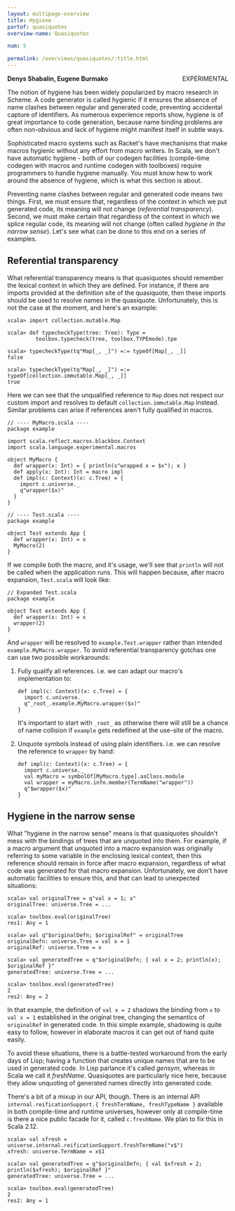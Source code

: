 ```yaml
---
layout: multipage-overview
title: Hygiene
partof: quasiquotes
overview-name: Quasiquotes

num: 5

permalink: /overviews/quasiquotes/:title.html
---
```

**Denys Shabalin, Eugene Burmako** <span class="tag" style="float: right;">EXPERIMENTAL</span>

The notion of hygiene has been widely popularized by macro research in Scheme. A code generator is called hygienic if it ensures the absence of name clashes between regular and generated code, preventing accidental capture of identifiers. As numerous experience reports show, hygiene is of great importance to code generation, because name binding problems are often non-obvious and lack of hygiene might manifest itself in subtle ways.

Sophisticated macro systems such as Racket's have mechanisms that make macros hygienic without any effort from macro writers. In Scala, we don't have automatic hygiene - both of our codegen facilities (compile-time codegen with macros and runtime codegen with toolboxes) require programmers to handle hygiene manually. You must know how to work around the absence of hygiene, which is what this section is about.

Preventing name clashes between regular and generated code means two things. First, we must ensure that, regardless of the context in which we put generated code, its meaning will not change (*referential transparency*). Second, we must make certain that regardless of the context in which we splice regular code, its meaning will not change (often called *hygiene in the narrow sense*). Let's see what can be done to this end on a series of examples.

## Referential transparency

What referential transparency means is that quasiquotes should remember the lexical context in which they are defined. For instance, if there are imports provided at the definition site of the quasiquote, then these imports should be used to resolve names in the quasiquote. Unfortunately, this is not the case at the moment, and here's an example:

    scala> import collection.mutable.Map

    scala> def typecheckType(tree: Tree): Type =
             toolbox.typecheck(tree, toolbox.TYPEmode).tpe

    scala> typecheckType(tq"Map[_, _]") =:= typeOf[Map[_, _]]
    false

    scala> typecheckType(tq"Map[_, _]") =:= typeOf[collection.immutable.Map[_, _]]
    true

Here we can see that the unqualified reference to `Map` does not respect our custom import and resolves to default `collection.immutable.Map` instead. Similar problems can arise if references aren't fully qualified in macros.

    // ---- MyMacro.scala ----
    package example

    import scala.reflect.macros.blackbox.Context
    import scala.language.experimental.macros

    object MyMacro {
      def wrapper(x: Int) = { println(s"wrapped x = $x"); x }
      def apply(x: Int): Int = macro impl
      def impl(c: Context)(x: c.Tree) = {
        import c.universe._
        q"wrapper($x)"
      }
    }

    // ---- Test.scala ----
    package example

    object Test extends App {
      def wrapper(x: Int) = x
      MyMacro(2)
    }

If we compile both the macro, and it's usage, we'll see that `println` will not be called when the application runs. This will happen because, after macro expansion, `Test.scala` will look like:

    // Expanded Test.scala
    package example

    object Test extends App {
      def wrapper(x: Int) = x
      wrapper(2)
    }

And `wrapper` will be resolved to `example.Test.wrapper` rather than intended `example.MyMacro.wrapper`. To avoid referential transparency gotchas one can use two possible workarounds:

1. Fully qualify all references. i.e. we can adapt our macro's implementation to:

       def impl(c: Context)(x: c.Tree) = {
         import c.universe._
         q"_root_.example.MyMacro.wrapper($x)"
       }

   It's important to start with `_root_` as otherwise there will still be a chance of name collision if `example` gets redefined at the use-site of the macro.

2. Unquote symbols instead of using plain identifiers. i.e. we can resolve the reference to `wrapper` by hand:

       def impl(c: Context)(x: c.Tree) = {
         import c.universe._
         val myMacro = symbolOf[MyMacro.type].asClass.module
         val wrapper = myMacro.info.member(TermName("wrapper"))
         q"$wrapper($x)"
       }

## Hygiene in the narrow sense

What "hygiene in the narrow sense" means is that quasiquotes shouldn't mess with the bindings of trees that are unquoted into them. For example, if a macro argument that unquoted into a macro expansion was originally referring to some variable in the enclosing lexical context, then this reference should remain in force after macro expansion, regardless of what code was generated for that macro expansion. Unfortunately, we don't have automatic facilities to ensure this, and that can lead to unexpected situations:

    scala> val originalTree = q"val x = 1; x"
    originalTree: universe.Tree = ...

    scala> toolbox.eval(originalTree)
    res1: Any = 1

    scala> val q"$originalDefn; $originalRef" = originalTree
    originalDefn: universe.Tree = val x = 1
    originalRef: universe.Tree = x

    scala> val generatedTree = q"$originalDefn; { val x = 2; println(x); $originalRef }"
    generatedTree: universe.Tree = ...

    scala> toolbox.eval(generatedTree)
    2
    res2: Any = 2

In that example, the definition of `val x = 2` shadows the binding from `x` to `val x = 1` established in the original tree, changing the semantics of `originalRef` in generated code. In this simple example, shadowing is quite easy to follow, however in elaborate macros it can get out of hand quite easily.

To avoid these situations, there is a battle-tested workaround from the early days of Lisp; having a function that creates unique names that are to be used in generated code. In Lisp parlance it's called *gensym*, whereas in Scala we call it *freshName*. Quasiquotes are particularly nice here, because they allow unquoting of generated names directly into generated code.

There's a bit of a mixup in our API, though. There is an internal API `internal.reificationSupport.{ freshTermName, freshTypeName }` available in both compile-time and runtime universes, however only at compile-time is there a nice public facade for it, called `c.freshName`. We plan to fix this in Scala 2.12.

    scala> val xfresh = universe.internal.reificationSupport.freshTermName("x$")
    xfresh: universe.TermName = x$1

    scala> val generatedTree = q"$originalDefn; { val $xfresh = 2; println($xfresh); $originalRef }"
    generatedTree: universe.Tree = ...

    scala> toolbox.eval(generatedTree)
    2
    res2: Any = 1
